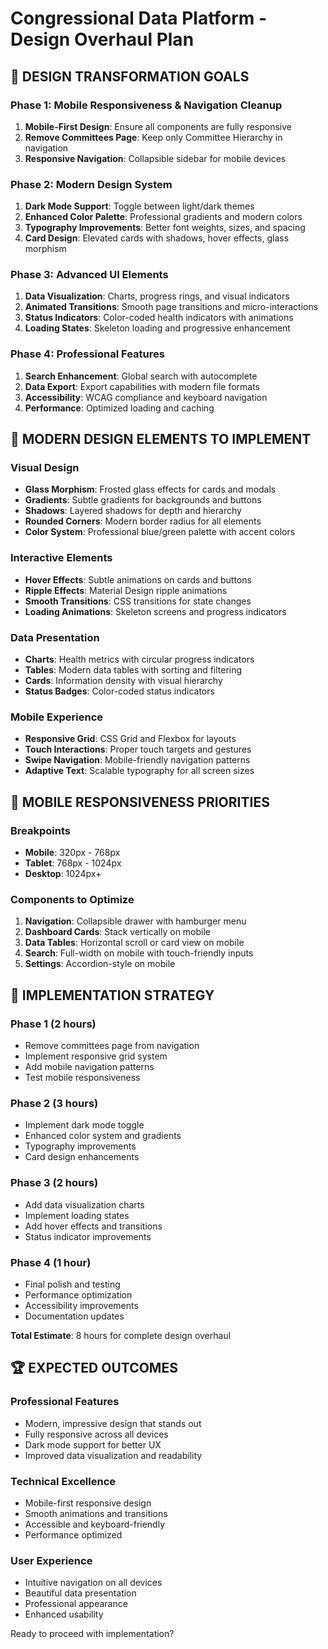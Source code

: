 # Congressional Data Platform - Design Overhaul Plan

## 🎨 DESIGN TRANSFORMATION GOALS

### **Phase 1: Mobile Responsiveness & Navigation Cleanup**
1. **Mobile-First Design**: Ensure all components are fully responsive
2. **Remove Committees Page**: Keep only Committee Hierarchy in navigation
3. **Responsive Navigation**: Collapsible sidebar for mobile devices

### **Phase 2: Modern Design System**
1. **Dark Mode Support**: Toggle between light/dark themes
2. **Enhanced Color Palette**: Professional gradients and modern colors
3. **Typography Improvements**: Better font weights, sizes, and spacing
4. **Card Design**: Elevated cards with shadows, hover effects, glass morphism

### **Phase 3: Advanced UI Elements**
1. **Data Visualization**: Charts, progress rings, and visual indicators
2. **Animated Transitions**: Smooth page transitions and micro-interactions
3. **Status Indicators**: Color-coded health indicators with animations
4. **Loading States**: Skeleton loading and progressive enhancement

### **Phase 4: Professional Features**
1. **Search Enhancement**: Global search with autocomplete
2. **Data Export**: Export capabilities with modern file formats
3. **Accessibility**: WCAG compliance and keyboard navigation
4. **Performance**: Optimized loading and caching

## 🚀 MODERN DESIGN ELEMENTS TO IMPLEMENT

### **Visual Design**
- **Glass Morphism**: Frosted glass effects for cards and modals
- **Gradients**: Subtle gradients for backgrounds and buttons
- **Shadows**: Layered shadows for depth and hierarchy
- **Rounded Corners**: Modern border radius for all elements
- **Color System**: Professional blue/green palette with accent colors

### **Interactive Elements**
- **Hover Effects**: Subtle animations on cards and buttons
- **Ripple Effects**: Material Design ripple animations
- **Smooth Transitions**: CSS transitions for state changes
- **Loading Animations**: Skeleton screens and progress indicators

### **Data Presentation**
- **Charts**: Health metrics with circular progress indicators
- **Tables**: Modern data tables with sorting and filtering
- **Cards**: Information density with visual hierarchy
- **Status Badges**: Color-coded status indicators

### **Mobile Experience**
- **Responsive Grid**: CSS Grid and Flexbox for layouts
- **Touch Interactions**: Proper touch targets and gestures
- **Swipe Navigation**: Mobile-friendly navigation patterns
- **Adaptive Text**: Scalable typography for all screen sizes

## 📱 MOBILE RESPONSIVENESS PRIORITIES

### **Breakpoints**
- **Mobile**: 320px - 768px
- **Tablet**: 768px - 1024px
- **Desktop**: 1024px+

### **Components to Optimize**
1. **Navigation**: Collapsible drawer with hamburger menu
2. **Dashboard Cards**: Stack vertically on mobile
3. **Data Tables**: Horizontal scroll or card view on mobile
4. **Search**: Full-width on mobile with touch-friendly inputs
5. **Settings**: Accordion-style on mobile

## 🎯 IMPLEMENTATION STRATEGY

### **Phase 1** (2 hours)
- Remove committees page from navigation
- Implement responsive grid system
- Add mobile navigation patterns
- Test mobile responsiveness

### **Phase 2** (3 hours)
- Implement dark mode toggle
- Enhanced color system and gradients
- Typography improvements
- Card design enhancements

### **Phase 3** (2 hours)
- Add data visualization charts
- Implement loading states
- Add hover effects and transitions
- Status indicator improvements

### **Phase 4** (1 hour)
- Final polish and testing
- Performance optimization
- Accessibility improvements
- Documentation updates

**Total Estimate**: 8 hours for complete design overhaul

## 🏆 EXPECTED OUTCOMES

### **Professional Features**
- Modern, impressive design that stands out
- Fully responsive across all devices
- Dark mode support for better UX
- Improved data visualization and readability

### **Technical Excellence**
- Mobile-first responsive design
- Smooth animations and transitions
- Accessible and keyboard-friendly
- Performance optimized

### **User Experience**
- Intuitive navigation on all devices
- Beautiful data presentation
- Professional appearance
- Enhanced usability

Ready to proceed with implementation?
